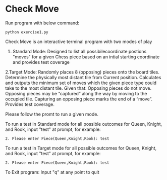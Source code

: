 # Check Move

Run program with below command:

    python exercise1.py



Check Move is an interactive terminal program with two modes of play

1. Standard Mode:
Designed to list all possibilecoordinate postions "moves"
for a given Chess piece based on an intial starting coordinate and provides test coverage

2.Target Mode:
Randomly places 8 (opposing) pieces onto the board tiles.
Determine the physically most distant tile from Current position. Calculates and
outputs the minimum set of moves which the given piece type could take to the most distant tile.
Given that:
Opposing pieces do not move.
Opposing pieces may be “captured” along the way by moving to the occupied tile.
Capturing an opposing piece marks the end of a “move”.
Provides test coverage.


Please follow the promt to run a given mode.


To run a test in Standard mode for all possible outcomes for Queen, Knight, and Rook, input
"test" at  prompt, for example:

    2. Please enter Piece(Queen,Knight,Rook): test

To run a test in Target mode for all possible outcomes for Queen, Knight, and Rook, input
"test" at  prompt, for example:

    2. Please enter Piece(Queen,Knight,Rook): test

To Exit program:
    Input "q" at any point to quit


